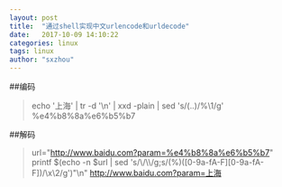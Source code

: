 ```yaml
---
layout: post
title:  "通过shell实现中文urlencode和urldecode"
date:   2017-10-09 14:10:22
categories: linux
tags: linux
author: "sxzhou"
---
```


##编码
>echo '上海' | tr -d '\n' | xxd -plain | sed 's/\(..\)/%\1/g'
> %e4%b8%8a%e6%b5%b7

##解码
>url="http://www.baidu.com?param=%e4%b8%8a%e6%b5%b7"
> printf $(echo -n $url | sed 's/\\/\\\\/g;s/\(%\)\([0-9a-fA-F][0-9a-fA-F]\)/\\x\2/g')"\n"
> http://www.baidu.com?param=上海

